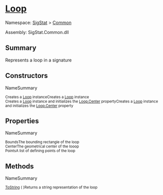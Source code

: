 # [Loop](./Loop.md)

Namespace: [SigStat]() > [Common](./README.md)

Assembly: SigStat.Common.dll

## Summary
Represents a loop in a signature

## Constructors

NameSummary

<sub>Creates a [Loop](https://github.com/hargitomi97/sigstat/blob/master/docs/md/SigStat/Common/Loop.md) instance</sub><sub>Creates a [Loop](https://github.com/hargitomi97/sigstat/blob/master/docs/md/SigStat/Common/Loop.md) instance</sub><br>
<sub>Creates a [Loop](https://github.com/hargitomi97/sigstat/blob/master/docs/md/SigStat/Common/Loop.md) instance and initializes the [Loop.Center](https://github.com/hargitomi97/sigstat/blob/master/docs/md/SigStat/Common/Loop.md) property</sub><sub>Creates a [Loop](https://github.com/hargitomi97/sigstat/blob/master/docs/md/SigStat/Common/Loop.md) instance and initializes the [Loop.Center](https://github.com/hargitomi97/sigstat/blob/master/docs/md/SigStat/Common/Loop.md) property</sub><br>


## Properties

NameSummary

<sub>Bounds</sub><sub>The bounding rectangle of the loop</sub><br>
<sub>Center</sub><sub>The geometrical center of the looop</sub><br>
<sub>Points</sub><sub>A list of defining points of the loop</sub><br>


## Methods

NameSummary

<sub>[ToString](./Methods/Loop-100663342.md) (  )</sub><sub>Returns a string representation of the loop</sub><br>


